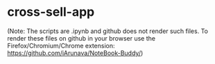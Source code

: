 # cross-sell-app
(Note: The scripts are .ipynb and github does not render such files. To render these files on github in your browser use the Firefox/Chromium/Chrome extension: https://github.com/iArunava/NoteBook-Buddy/)
